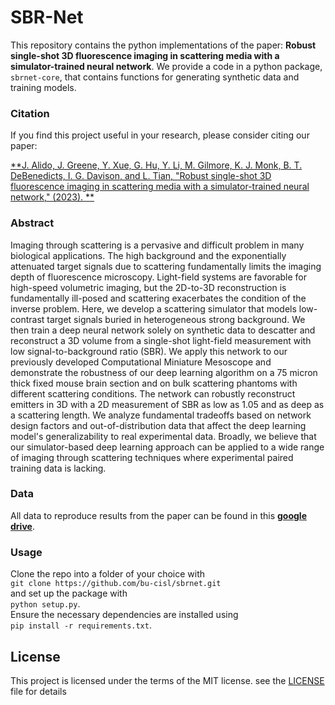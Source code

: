 # SBR-Net
This repository contains the python implementations of the paper: **Robust single-shot 3D fluorescence imaging in scattering media with a simulator-trained neural network**. We provide a code in a python package, `sbrnet-core`, that contains functions for generating synthetic data and training models. 

### Citation
If you find this project useful in your research, please consider citing our paper:

[**J. Alido, J. Greene, Y. Xue, G. Hu, Y. Li, M. Gilmore, K. J. Monk, B. T. DeBenedicts, I. G. Davison, and L. Tian, "Robust single-shot 3D fluorescence imaging in scattering media with a simulator-trained neural network," (2023).
**](https://arxiv.org/abs/2303.12573)

### Abstract
Imaging through scattering is a pervasive and difficult problem in many biological applications. The high background and the exponentially attenuated target signals due to scattering fundamentally limits the imaging depth of fluorescence microscopy. Light-field systems are favorable for high-speed volumetric imaging, but the 2D-to-3D reconstruction is fundamentally ill-posed and scattering exacerbates the condition of the inverse problem. Here, we develop a scattering simulator that models low-contrast target signals buried in heterogeneous strong background. We then train a deep neural network solely on synthetic data to descatter and reconstruct a 3D volume from a single-shot light-field measurement with low signal-to-background ratio (SBR). We apply this network to our previously developed Computational Miniature Mesoscope and demonstrate the robustness of our deep learning algorithm on a 75 micron thick fixed mouse brain section and on bulk scattering phantoms with different scattering conditions. The network can robustly reconstruct emitters in 3D with a 2D measurement of SBR as low as 1.05 and as deep as a scattering length. We analyze fundamental tradeoffs based on network design factors and out-of-distribution data that affect the deep learning model's generalizability to real experimental data. Broadly, we believe that our simulator-based deep learning approach can be applied to a wide range of imaging through scattering techniques where experimental paired training data is lacking.

### Data
All data to reproduce results from the paper can be found in this [**google drive**](https://drive.google.com/drive/folders/1XszF-KL4qUXUUmTcvLqYMwdYx6lP7dcG?usp=share_link).

### Usage
Clone the repo into a folder of your choice with <br>
`git clone https://github.com/bu-cisl/sbrnet.git` <br>
and set up the package with <br>
`python setup.py`. <br>
Ensure the necessary dependencies are installed using <br>
`pip install -r requirements.txt`.

## License
This project is licensed under the terms of the MIT license. see the [LICENSE](LICENSE) file for details
